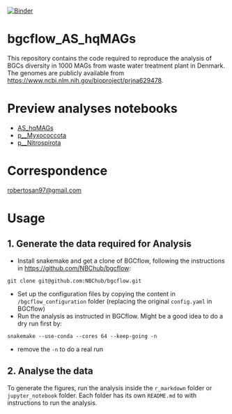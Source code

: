 [![Binder](https://mybinder.org/badge_logo.svg)](https://mybinder.org/v2/gh/robertosanchezn/AS_hqMAGs/main)
# bgcflow_AS_hqMAGs
This repository contains the code required to reproduce the analysis of BGCs diversity in 1000 MAGs from waste water treatment plant in Denmark. The genomes are publicly available from https://www.ncbi.nlm.nih.gov/bioproject/prjna629478.

# Preview analyses notebooks
- [AS_hqMAGs](https://htmlpreview.github.io/?https://github.com/robertosanchezn/AS_hqMAGs/blob/main/r_markdown/AS_hqMAGs.html)
- [p__Myxococcota](https://htmlpreview.github.io/?https://github.com/robertosanchezn/AS_hqMAGs/blob/main/r_markdown/Myxo.html)
- [p__Nitrospirota](https://htmlpreview.github.io/?https://github.com/robertosanchezn/AS_hqMAGs/blob/main/r_markdown/Nitro.html)

# Correspondence
robertosan97@gmail.com

# Usage
## 1. Generate the data required for Analysis
- Install snakemake and get a clone of BGCflow, following the instructions in https://github.com/NBChub/bgcflow:
```shell
git clone git@github.com:NBChub/bgcflow.git
```
- Set up the configuration files by copying the content in `/bgcflow_configuration` folder (replacing the original `config.yaml` in BGCflow)
- Run the analysis as instructed in BGCflow. Might be a good idea to do a dry run first by:
```shell
snakemake --use-conda --cores 64 --keep-going -n
```
- remove the `-n` to do a real run

## 2. Analyse the data
To generate the figures, run the analysis inside the `r_markdown` folder or `jupyter_notebook` folder. Each folder has its own `README.md` to with instructions to run the analysis.
